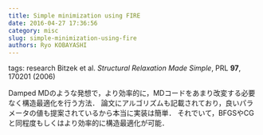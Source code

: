 ```yaml
---
title: Simple minimization using FIRE
date: 2016-04-27 17:36:56
category: misc
slug: simple-minimization-using-fire
authors: Ryo KOBAYASHI
---
```


tags: research
Bitzek et al. *Structural Relaxation Made Simple*, PRL **97**, 170201
(2006)

Damped
MDのような発想で，より効率的に，MDコードをあまり改変する必要なく構造最適化を行う方法．
論文にアルゴリズムも記載されており，良いパラメータの値も提案されているから本当に実装は簡単．
それでいて，BFGSやCGと同程度もしくはより効率的に構造最適化が可能．
